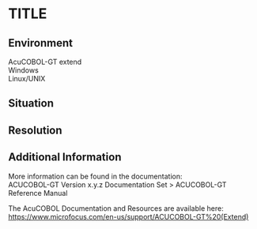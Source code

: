 # TITLE
## Environment
AcuCOBOL-GT extend  
Windows  
Linux/UNIX  

## Situation


## Resolution


## Additional Information
More information can be found in the documentation:   
ACUCOBOL-GT Version x.y.z Documentation Set > ACUCOBOL-GT Reference Manual    

The AcuCOBOL Documentation and Resources are available here:  
https://www.microfocus.com/en-us/support/ACUCOBOL-GT%20(Extend)  